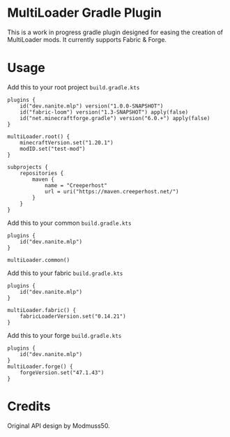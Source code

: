 # MultiLoader Gradle Plugin

This is a work in progress gradle plugin designed for easing the creation of MultiLoader mods. It currently supports Fabric & Forge.

# Usage

Add this to your root project `build.gradle.kts`

```
plugins {
    id("dev.nanite.mlp") version("1.0.0-SNAPSHOT")
    id("fabric-loom") version("1.3-SNAPSHOT") apply(false)
    id("net.minecraftforge.gradle") version("6.0.+") apply(false)
}

multiLoader.root() {
    minecraftVersion.set("1.20.1")
    modID.set("test-mod")
}

subprojects {
    repositories {
        maven {
            name = "Creeperhost"
            url = uri("https://maven.creeperhost.net/")
        }
    }
}
```

Add this to your common `build.gradle.kts`

```
plugins {
    id("dev.nanite.mlp")
}

multiLoader.common()
```

Add this to your fabric `build.gradle.kts`

```
plugins {
    id("dev.nanite.mlp")
}

multiLoader.fabric() {
    fabricLoaderVersion.set("0.14.21")
}
```

Add this to your forge `build.gradle.kts`

```
plugins {
    id("dev.nanite.mlp")
}
multiLoader.forge() {
    forgeVersion.set("47.1.43")
}
```

# Credits

Original API design by Modmuss50.